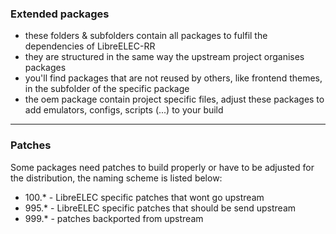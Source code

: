 ### **Extended packages**

- these folders & subfolders contain all packages to fulfil the dependencies of LibreELEC-RR
- they are structured in the same way the upstream project organises packages
- you'll find packages that are not reused by others, like frontend themes, in the subfolder of the specific package
- the oem package contain project specific files, adjust these packages to add emulators, configs, scripts (...) to your build

---
### **Patches**

Some packages need patches to build properly or have to be adjusted for the distribution, the naming scheme is listed below:

- 100.* - LibreELEC specific patches that wont go upstream
- 995.* - LibreELEC specific patches that should be send upstream
- 999.* - patches backported from upstream
